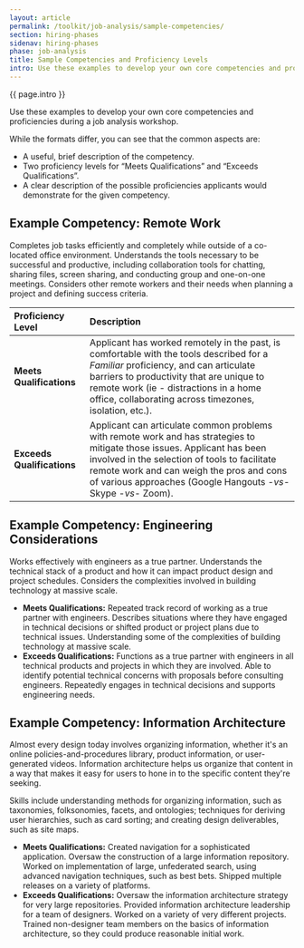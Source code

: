 ```yaml
---
layout: article
permalink: /toolkit/job-analysis/sample-competencies/
section: hiring-phases
sidenav: hiring-phases
phase: job-analysis
title: Sample Competencies and Proficiency Levels
intro: Use these examples to develop your own core competencies and proficiencies during a job analysis workshop.
---
```


<p class="usa-intro">
  {{ page.intro }}
</p>

Use these examples to develop your own core competencies and proficiencies during a job analysis workshop.

While the formats differ, you can see that the common aspects are:

- A useful, brief description of the competency.
- Two proficiency levels for “Meets Qualifications” and “Exceeds Qualifications”.
- A clear description of the possible proficiencies applicants would demonstrate for the given competency.

## Example Competency: Remote Work

Completes job tasks efficiently and completely while outside of a co-located office environment. Understands the tools necessary to be successful and productive, including collaboration tools for chatting, sharing files, screen sharing, and conducting group and one-on-one meetings. Considers other remote workers and their needs when planning a project and defining success criteria.

| Proficiency Level | Description |
| :---------- | :--------- |
| **Meets Qualifications** | Applicant has worked remotely in the past, is comfortable with the tools described for a _Familiar_ proficiency, and can articulate barriers to productivity that are unique to remote work (ie - distractions in a home office, collaborating across timezones, isolation, etc.). |
| **Exceeds Qualifications** | Applicant can articulate common problems with remote work and has strategies to mitigate those issues. Applicant has been involved in the selection of tools to facilitate remote work and can weigh the pros and cons of various approaches (Google Hangouts _-vs-_ Skype _-vs-_ Zoom). |

## Example Competency: Engineering Considerations

Works effectively with engineers as a true partner. Understands the technical stack of a product and how it can impact product design and project schedules. Considers the complexities involved in building technology at massive scale.

- **Meets Qualifications:** Repeated track record of working as a true partner with engineers. Describes situations where they have engaged in technical decisions or shifted product or project plans due to technical issues. Understanding some of the complexities of building technology at massive scale.
- **Exceeds Qualifications:** Functions as a true partner with engineers in all technical products and projects in which they are involved. Able to identify potential technical concerns with proposals before consulting engineers. Repeatedly engages in technical decisions and supports engineering needs.

## Example Competency: Information Architecture

Almost every design today involves organizing information, whether it's an online policies-and-procedures library, product information, or user-generated videos. Information architecture helps us organize that content in a way that makes it easy for users to hone in to the specific content they're seeking.

Skills include understanding methods for organizing information, such as taxonomies, folksonomies, facets, and ontologies; techniques for deriving user hierarchies, such as card sorting; and creating design deliverables, such as site maps.

- **Meets Qualifications:** Created navigation for a sophisticated application. Oversaw the construction of a large information repository. Worked on implementation of large, unfederated search, using advanced navigation techniques, such as best bets. Shipped multiple releases on a variety of platforms.
- **Exceeds Qualifications:** Oversaw the information architecture strategy for very large repositories. Provided information architecture leadership for a team of designers. Worked on a variety of very different projects. Trained non-designer team members on the basics of information architecture, so they could produce reasonable initial work.
